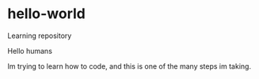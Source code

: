 # hello-world
Learning repository

Hello humans

Im trying to learn how to code, and this is one of the many steps im taking.
